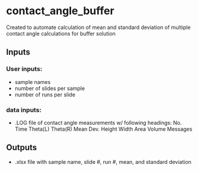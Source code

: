 # contact_angle_buffer

Created to automate calculation of mean and standard deviation of multiple contact angle calculations for buffer solution


## Inputs

### User inputs:
- sample names
- number of slides per sample
- number of runs per slide
### data inputs:
- .LOG file of contact angle measurements w/ following headings: No.  Time Theta(L) Theta(R)  Mean    Dev.  Height  Width   Area   Volume  Messages

## Outputs

- .xlsx file with sample name, slide #, run #, mean, and standard deviation
